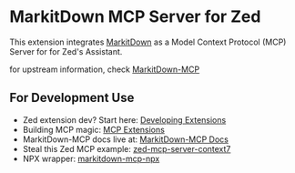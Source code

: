 # MarkitDown MCP Server for Zed

This extension integrates [MarkitDown](https://github.com/microsoft/markitdown) as a Model Context Protocol (MCP) Server for for Zed's Assistant.

for upstream information, check [MarkitDown-MCP](https://github.com/microsoft/markitdown/tree/main/packages/markitdown-mcp)

## For Development Use

- Zed extension dev? Start here: [Developing Extensions](https://zed.dev/docs/extensions/developing-extensions)
- Building MCP magic: [MCP Extensions](https://zed.dev/docs/extensions/mcp-extensions)
- MarkitDown-MCP docs live at: [MarkitDown-MCP Docs](docs/README.md)
- Steal this Zed MCP example: [zed-mcp-server-context7](https://github.com/akbxr/zed-mcp-server-context7)
- NPX wrapper: [markitdown-mcp-npx](https://www.npmjs.com/package/markitdown-mcp-npx)
